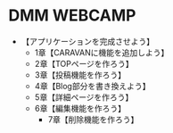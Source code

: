 # DMM WEBCAMP
- 【アプリケーションを完成させよう】
	- 1章【CARAVANに機能を追加しよう】
	- 2章【TOPページを作ろう】
	- 3章【投稿機能を作ろう】
	- 4章【Blog部分を書き換えよう】
	- 5章【詳細ページを作ろう】
	- 6章【編集機能を作ろう】
		- 7章【削除機能を作ろう】